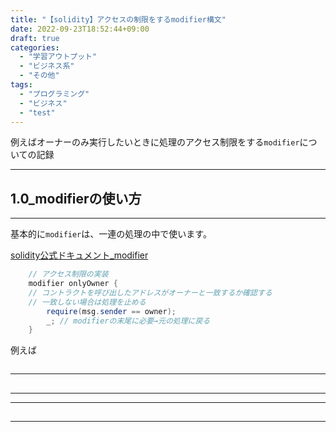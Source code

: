 ```yaml
---
title: "【solidity】アクセスの制限をするmodifier構文"
date: 2022-09-23T18:52:44+09:00
draft: true
categories:
  - "学習アウトプット"
  - "ビジネス系"
  - "その他"
tags:
  - "プログラミング"
  - "ビジネス"
  - "test"
---
```


例えばオーナーのみ実行したいときに処理のアクセス制限をする`modifier`についての記録
<!--more-->

***

## 1.0_modifierの使い方

***

基本的に`modifier`は、一連の処理の中で使います。

[solidity公式ドキュメント_modifier](https://solidity-jp.readthedocs.io/ja/latest/structure-of-a-contract.html#function-modifiers)



```java Hello.java {.light .line-number .copy}
    // アクセス制限の実装
    modifier onlyOwner {
    // コントラクトを呼び出したアドレスがオーナーと一致するか確認する
    // 一致しない場合は処理を止める
        require(msg.sender == owner); 
        _; // modifierの末尾に必要→元の処理に戻る
    }
```

例えば
```java Hello.java {.light .line-number .copy}

```

***

## 

***

***

## 

***